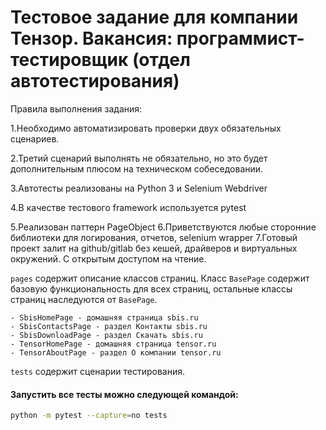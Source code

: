 # Тестовое задание для компании Тензор. Вакансия: программист-тестировщик (отдел автотестирования)

Правила выполнения задания:

  1.Необходимо автоматизировать проверки двух обязательных
  сценариев.
  
  2.Третий сценарий выполнять не обязательно, но это будет
  дополнительным плюсом на техническом собеседовании.
  
  3.Автотесты реализованы на Python 3 и Selenium Webdriver
  
  4.В качестве тестового framework используется pytest
  
  5.Реализован паттерн PageObject
  6.Приветствуются любые сторонние библиотеки для логирования,
  отчетов, selenium wrapper
  7.Готовый проект залит на github/gitlab без кешей, драйверов и
  виртуальных окружений. С открытым доступом на чтение.

`pages` содержит описание классов страниц. Класс `BasePage` содержит базовую функциональность для всех страниц, остальные классы страниц наследуются от `BasePage`.

```
- SbisHomePage - домашняя страница sbis.ru
- SbisContactsPage - раздел Контакты sbis.ru
- SbisDownloadPage - раздел Скачать sbis.ru
- TensorHomePage - домашняя страница tensor.ru
- TensorAboutPage - раздел О компании tensor.ru
```

`tests` содержит сценарии тестирования.

#### Запустить все тесты можно следующей командой: 
```sh
python -m pytest --capture=no tests
```
